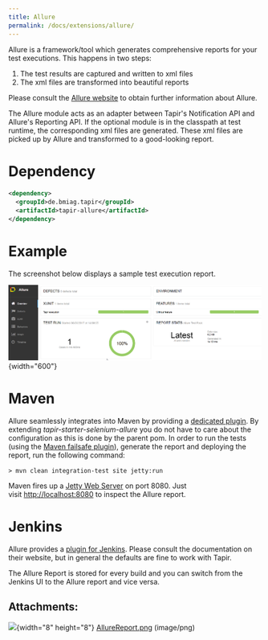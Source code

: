 ```yaml
---
title: Allure
permalink: /docs/extensions/allure/
---
```


Allure is a framework/tool which generates comprehensive reports for
your test executions. This happens in two steps:

1.  The test results are captured and written to xml files
2.  The xml files are transformed into beautiful reports

Please consult the [Allure website](http://allure.qatools.ru/) to obtain
further information about Allure.

The Allure module acts as an adapter between Tapir's Notification API
and Allure's Reporting API. If the optional module is in the classpath
at test runtime, the corresponding xml files are generated. These xml
files are picked up by Allure and transformed to a good-looking report.

# Dependency

``` xml
<dependency>
  <groupId>de.bmiag.tapir</groupId>
  <artifactId>tapir-allure</artifactId>
</dependency>
```

# Example

The screenshot below displays a sample test execution report.

![](img/docs/46137538/46497870.png){width="600"}

# Maven

Allure seamlessly integrates into Maven by providing a [dedicated
plugin](http://wiki.qatools.ru/display/AL/Allure+Maven+Plugin). By
extending *tapir-starter-selenium-allure* you do not have to care about
the configuration as this is done by the parent pom. In order to run the
tests (using the [Maven failsafe plugin](JUnit)), generate the report
and deploying the report, run the following command:

``` text
> mvn clean integration-test site jetty:run
```

Maven fires up a [Jetty Web Server](http://www.eclipse.org/jetty/) on
port 8080. Just visit <http://localhost:8080> to inspect the Allure
report.

# Jenkins

Allure provides a [plugin for
Jenkins](https://plugins.jenkins.io/allure-jenkins-pluginhttp://wiki.qatools.ru/display/AL/Allure+Jenkins+Plugin).
Please consult the documentation on their website, but in general the
defaults are fine to work with Tapir. 

The Allure Report is stored for every build and you can switch from the
Jenkins UI to the Allure report and vice versa.

## Attachments:

![](images/icons/bullet_blue.gif){width="8" height="8"}
[AllureReport.png](img/docs/46137538/46497870.png) (image/png)  

